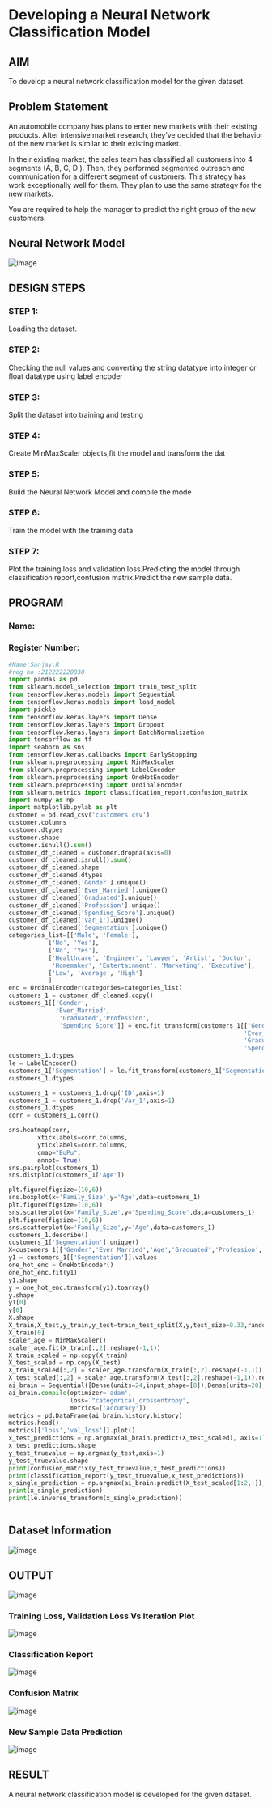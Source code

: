# Developing a Neural Network Classification Model

## AIM

To develop a neural network classification model for the given dataset.

## Problem Statement

An automobile company has plans to enter new markets with their existing products. After intensive market research, they’ve decided that the behavior of the new market is similar to their existing market.

In their existing market, the sales team has classified all customers into 4 segments (A, B, C, D ). Then, they performed segmented outreach and communication for a different segment of customers. This strategy has work exceptionally well for them. They plan to use the same strategy for the new markets.

You are required to help the manager to predict the right group of the new customers.

## Neural Network Model

![image](https://github.com/sanjay3061/nn-classification/assets/121215929/d49e7aa4-bda4-414c-b33d-7a28839b1041)


## DESIGN STEPS

### STEP 1: 
Loading the dataset.

### STEP 2: 
Checking the null values and converting the string datatype into integer or float datatype using label encoder

### STEP 3: 
Split the dataset into training and testing 

### STEP 4: 
Create MinMaxScaler objects,fit the model and transform the dat

### STEP 5: 
Build the Neural Network Model and compile the mode

### STEP 6: 
Train the model with the training data

### STEP 7: 
Plot the training loss and validation loss.Predicting the model through classification report,confusion matrix.Predict the new sample data.






## PROGRAM

### Name: 
### Register Number:

```python
#Name:Sanjay.R
#reg no :212222220038
import pandas as pd
from sklearn.model_selection import train_test_split
from tensorflow.keras.models import Sequential
from tensorflow.keras.models import load_model
import pickle
from tensorflow.keras.layers import Dense
from tensorflow.keras.layers import Dropout
from tensorflow.keras.layers import BatchNormalization
import tensorflow as tf
import seaborn as sns
from tensorflow.keras.callbacks import EarlyStopping
from sklearn.preprocessing import MinMaxScaler
from sklearn.preprocessing import LabelEncoder
from sklearn.preprocessing import OneHotEncoder
from sklearn.preprocessing import OrdinalEncoder
from sklearn.metrics import classification_report,confusion_matrix
import numpy as np
import matplotlib.pylab as plt
customer = pd.read_csv('customers.csv')
customer.columns
customer.dtypes
customer.shape
customer.isnull().sum()
customer_df_cleaned = customer.dropna(axis=0)
customer_df_cleaned.isnull().sum()
customer_df_cleaned.shape
customer_df_cleaned.dtypes
customer_df_cleaned['Gender'].unique()
customer_df_cleaned['Ever_Married'].unique()
customer_df_cleaned['Graduated'].unique()
customer_df_cleaned['Profession'].unique()
customer_df_cleaned['Spending_Score'].unique()
customer_df_cleaned['Var_1'].unique()
customer_df_cleaned['Segmentation'].unique()
categories_list=[['Male', 'Female'],
           ['No', 'Yes'],
           ['No', 'Yes'],
           ['Healthcare', 'Engineer', 'Lawyer', 'Artist', 'Doctor',
            'Homemaker', 'Entertainment', 'Marketing', 'Executive'],
           ['Low', 'Average', 'High']
           ]
enc = OrdinalEncoder(categories=categories_list)
customers_1 = customer_df_cleaned.copy()
customers_1[['Gender',
             'Ever_Married',
              'Graduated','Profession',
              'Spending_Score']] = enc.fit_transform(customers_1[['Gender',
                                                                 'Ever_Married',
                                                                 'Graduated','Profession',
                                                                 'Spending_Score']])
customers_1.dtypes
le = LabelEncoder()
customers_1['Segmentation'] = le.fit_transform(customers_1['Segmentation'])
customers_1.dtypes

customers_1 = customers_1.drop('ID',axis=1)
customers_1 = customers_1.drop('Var_1',axis=1)
customers_1.dtypes
corr = customers_1.corr()

sns.heatmap(corr,
        xticklabels=corr.columns,
        yticklabels=corr.columns,
        cmap="BuPu",
        annot= True)
sns.pairplot(customers_1)
sns.distplot(customers_1['Age'])

plt.figure(figsize=(10,6))
sns.boxplot(x='Family_Size',y='Age',data=customers_1)
plt.figure(figsize=(10,6))
sns.scatterplot(x='Family_Size',y='Spending_Score',data=customers_1)
plt.figure(figsize=(10,6))
sns.scatterplot(x='Family_Size',y='Age',data=customers_1)
customers_1.describe()
customers_1['Segmentation'].unique()
X=customers_1[['Gender','Ever_Married','Age','Graduated','Profession','Work_Experience','Spending_Score','Family_Size']].values
y1 = customers_1[['Segmentation']].values
one_hot_enc = OneHotEncoder()
one_hot_enc.fit(y1)
y1.shape
y = one_hot_enc.transform(y1).toarray()
y.shape
y1[0]
y[0]
X.shape
X_train,X_test,y_train,y_test=train_test_split(X,y,test_size=0.33,random_state=50)
X_train[0]
scaler_age = MinMaxScaler()
scaler_age.fit(X_train[:,2].reshape(-1,1))
X_train_scaled = np.copy(X_train)
X_test_scaled = np.copy(X_test)
X_train_scaled[:,2] = scaler_age.transform(X_train[:,2].reshape(-1,1)).reshape(-1)
X_test_scaled[:,2] = scaler_age.transform(X_test[:,2].reshape(-1,1)).reshape(-1)
ai_brain = Sequential([Dense(units=24,input_shape=[8]),Dense(units=20),Dense(units=10,activation='relu'),Dense(units=4,activation='softmax')])
ai_brain.compile(optimizer='adam',
                 loss= "categorical_crossentropy",
                 metrics=['accuracy'])
metrics = pd.DataFrame(ai_brain.history.history)
metrics.head()
metrics[['loss','val_loss']].plot()
x_test_predictions = np.argmax(ai_brain.predict(X_test_scaled), axis=1)
x_test_predictions.shape
y_test_truevalue = np.argmax(y_test,axis=1)
y_test_truevalue.shape
print(confusion_matrix(y_test_truevalue,x_test_predictions))
print(classification_report(y_test_truevalue,x_test_predictions))
x_single_prediction = np.argmax(ai_brain.predict(X_test_scaled[1:2,:]), axis=1)
print(x_single_prediction)
print(le.inverse_transform(x_single_prediction))     



```

## Dataset Information

![image](https://github.com/sanjay3061/nn-classification/assets/121215929/3bfc140a-8098-46da-8598-6a9aee244063)



## OUTPUT
![image](https://github.com/sanjay3061/nn-classification/assets/121215929/583f6a49-b5fa-48f1-82e1-d7adf5e35bef)


### Training Loss, Validation Loss Vs Iteration Plot
![image](https://github.com/sanjay3061/nn-classification/assets/121215929/5e0de693-5687-4748-897d-7a47eaa5590f)


### Classification Report

![image](https://github.com/sanjay3061/nn-classification/assets/121215929/b98bb096-f1b7-4531-9725-d1fa32d6235f)



### Confusion Matrix

![image](https://github.com/sanjay3061/nn-classification/assets/121215929/6704743d-42c0-4762-b67e-bd954fd13527)




### New Sample Data Prediction

![image](https://github.com/sanjay3061/nn-classification/assets/121215929/55cef137-b2cb-4752-bb60-ce7663c89145)

## RESULT
A neural network classification model is developed for the given dataset.

